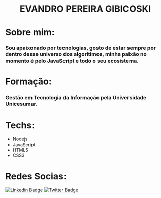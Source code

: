 <div align="center">
  <h1><strong>EVANDRO PEREIRA GIBICOSKI</strong></h1>
</div>

# Sobre mim:
### Sou apaixonado por tecnologias, gosto de estar sempre por dentro desse universo dos algorítimos, minha paixão no momento é pelo JavaScript e todo o seu ecosistema.

# Formação:
### Gestão em Tecnologia da Informação pela Universidade Unicesumar.

# Techs:
* Nodejs
* JavaScript
* HTML5
* CSS3
# Redes Socias:
[![Linkedin Badge](https://img.shields.io/badge/-EvandroGibicoski-blue?style=flat-square&logo=Linkedin&logoColor=white&link=https://www.linkedin.com/in/gibifyofficial/)](https://www.linkedin.com/in/gibifyofficial/)
[![Twitter Badge](https://img.shields.io/badge/-EvandroGibicoski-blue?style=flat-square&logo=Twitter&logoColor=white&link=https://www.twitter.com/gibify_official)](https://twitter.com/gibify_official)
